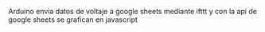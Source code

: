 Arduino envia datos de voltaje a google sheets mediante ifttt y con la api de google sheets se grafican en javascript
